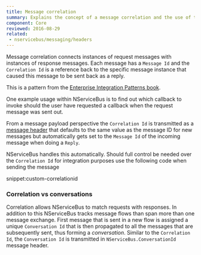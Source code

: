 ```yaml
---
title: Message correlation
summary: Explains the concept of a message correlation and the use of the correlation ID header
component: Core
reviewed: 2016-08-29
related:
 - nservicebus/messaging/headers
---
```


Message correlation connects instances of request messages with instances of response messages. Each message has a `Message Id` and the `Correlation Id` is a reference back to the specific message instance that caused this message to be sent back as a reply.

This is a pattern from the [Enterprise Integration Patterns book](http://www.enterpriseintegrationpatterns.com/patterns/messaging/CorrelationIdentifier.html).

One example usage within NServiceBus is to find out which callback to invoke should the user have requested a callback when the request message was sent out.

From a message payload perspective the `Correlation Id` is transmitted as a [message header](/nservicebus/messaging/headers.md) that defaults to the same value as the message ID for new messages but automatically gets set to the `Message Id` of the incoming message when doing a `Reply`.

NServiceBus handles this automatically. Should full control be needed over the `Correlation Id` for integration purposes use the following code when sending the message

snippet:custom-correlationid

### Correlation vs conversations

Correlation allows NServiceBus to match requests with responses. In addition to this NServiceBus tracks message flows than span more than one message exchange. First message that is sent in a new flow is assigned a unique `Conversation Id` that is then propagated to all the messages that are subsequently sent, thus forming a _conversation_. Similar to the `Correlation Id`, the `Conversation Id` is transmitted in `NServiceBus.ConversationId` message header.
